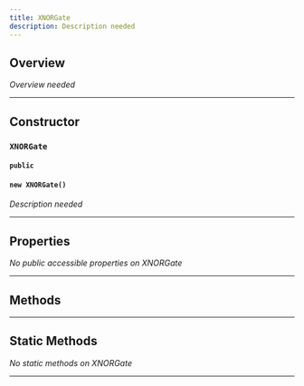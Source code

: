 ```yaml
---
title: XNORGate
description: Description needed
---
```



## Overview
*Overview needed*

---


## Constructor

### `XNORGate`
#### `public`
#### `new XNORGate()`
*Description needed*

---


## Properties

*No public accessible properties on XNORGate*

---


## Methods

---


## Static Methods

*No static methods on XNORGate*

---
